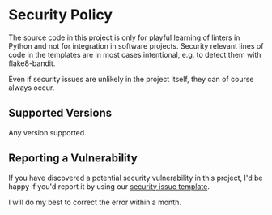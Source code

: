 # Security Policy
The source code in this project is only for playful learning of linters in Python and not for integration in software projects. Security relevant lines of code in the templates are in most cases intentional, e.g. to detect them with flake8-bandit.

Even if security issues are unlikely in the project itself, they can of course always occur.

## Supported Versions

Any version supported.

## Reporting a Vulnerability

If you have discovered a potential security vulnerability in this project, I'd be happy if you'd report it by using our [security issue template](https://github.com/yourusername/yourrepository/issues/new?assignees=&labels=security&template=security_issue_template.md&title=%5BSECURITY%5D).

I will do my best to correct the error within a month.
